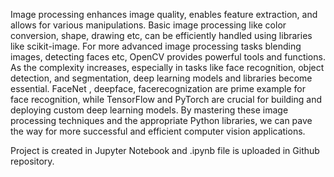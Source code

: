 Image processing enhances image quality, enables feature extraction, and allows for various manipulations. Basic image processing like color conversion, shape, drawing etc, can be efficiently handled using libraries like scikit-image.
For more advanced image processing tasks blending images, detecting faces etc, OpenCV provides powerful tools and functions. As the complexity increases, especially in tasks like face recognition, object detection, and segmentation, deep learning models and libraries become essential. FaceNet , deepface, facerecognization are prime example for face recognition, while TensorFlow and PyTorch are crucial for building and deploying custom deep learning models. By mastering these image processing techniques and the appropriate Python libraries, we can pave the way for more successful and efficient computer vision applications.

Project is created in Jupyter Notebook and .ipynb file is uploaded in Github repository.

